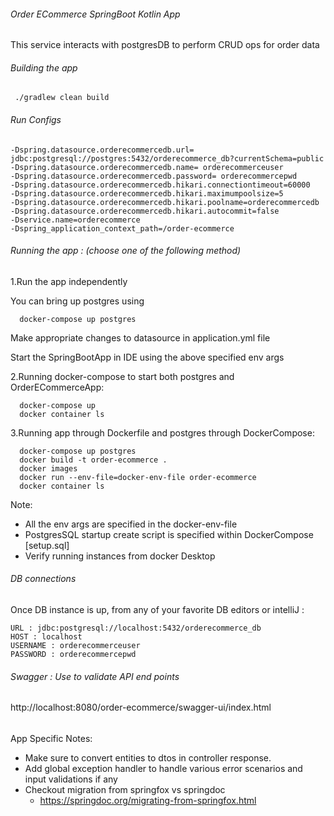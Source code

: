 ###### Order ECommerce SpringBoot Kotlin App

This service interacts with postgresDB to perform CRUD ops for order data

###### Building the app

     ./gradlew clean build

###### Run Configs

    -Dspring.datasource.orderecommercedb.url= jdbc:postgresql://postgres:5432/orderecommerce_db?currentSchema=public
    -Dspring.datasource.orderecommercedb.name= orderecommerceuser
    -Dspring.datasource.orderecommercedb.password= orderecommercepwd
    -Dspring.datasource.orderecommercedb.hikari.connectiontimeout=60000
    -Dspring.datasource.orderecommercedb.hikari.maximumpoolsize=5
    -Dspring.datasource.orderecommercedb.hikari.poolname=orderecommercedb
    -Dspring.datasource.orderecommercedb.hikari.autocommit=false
    -Dservice.name=orderecommerce
    -Dspring_application_context_path=/order-ecommerce

###### Running the app : (choose one of the following method)

1.Run the app independently

You can bring up postgres using

      docker-compose up postgres

Make appropriate changes to datasource in application.yml file

Start the SpringBootApp in IDE using the above specified env args

2.Running docker-compose to start both postgres and OrderECommerceApp:

      docker-compose up 
      docker container ls

3.Running app through Dockerfile and postgres through DockerCompose:

      docker-compose up postgres
      docker build -t order-ecommerce .
      docker images
      docker run --env-file=docker-env-file order-ecommerce
      docker container ls

Note:

* All the env args are specified in the docker-env-file
* PostgresSQL startup create script is specified within DockerCompose [setup.sql]
* Verify running instances from docker Desktop

###### DB connections

Once DB instance is up, from any of your favorite DB editors or intelliJ :

    URL : jdbc:postgresql://localhost:5432/orderecommerce_db
    HOST : localhost
    USERNAME : orderecommerceuser
    PASSWORD : orderecommercepwd

###### Swagger : Use to validate API end points 

http://localhost:8080/order-ecommerce/swagger-ui/index.html

######

App Specific Notes:

* Make sure to convert entities to dtos in controller response.
* Add global exception handler to handle various error scenarios and input validations if any
* Checkout migration from springfox vs springdoc
  - https://springdoc.org/migrating-from-springfox.html
